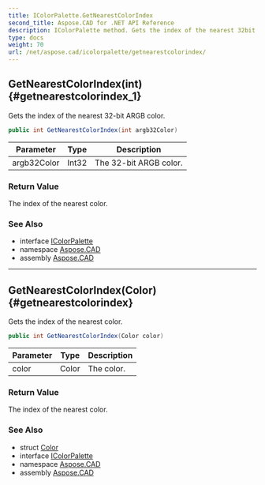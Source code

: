 ```yaml
---
title: IColorPalette.GetNearestColorIndex
second_title: Aspose.CAD for .NET API Reference
description: IColorPalette method. Gets the index of the nearest 32bit ARGB color
type: docs
weight: 70
url: /net/aspose.cad/icolorpalette/getnearestcolorindex/
---
```

## GetNearestColorIndex(int) {#getnearestcolorindex_1}

Gets the index of the nearest 32-bit ARGB color.

```csharp
public int GetNearestColorIndex(int argb32Color)
```

| Parameter | Type | Description |
| --- | --- | --- |
| argb32Color | Int32 | The 32-bit ARGB color. |

### Return Value

The index of the nearest color.

### See Also

* interface [IColorPalette](../)
* namespace [Aspose.CAD](../../../aspose.cad/)
* assembly [Aspose.CAD](../../../)

---

## GetNearestColorIndex(Color) {#getnearestcolorindex}

Gets the index of the nearest color.

```csharp
public int GetNearestColorIndex(Color color)
```

| Parameter | Type | Description |
| --- | --- | --- |
| color | Color | The color. |

### Return Value

The index of the nearest color.

### See Also

* struct [Color](../../color/)
* interface [IColorPalette](../)
* namespace [Aspose.CAD](../../../aspose.cad/)
* assembly [Aspose.CAD](../../../)


